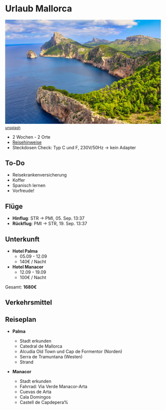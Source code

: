 # Urlaub Mallorca
![](mallorca-cover.jpg)
<small>[unsplash](https://unsplash.com/photos/jJT1cnE4SZ8)</small>

* 2 Wochen - 2 Orte
* [Reisehinweise](https://www.auswaertiges-amt.de/de/aussenpolitik/laender/spanien-node/spaniensicherheit/210534)
* Steckdosen Check: Typ C und F, 230V/50Hz -> kein Adapter

## To-Do

* Reisekrankenversicherung
* Koffer
* Spanisch lernen
* Vorfreude!

## Flüge
* **Hinflug**: STR -> PMI, 05. Sep. 13:37
* **Rückflug**: PMI -> STR, 19. Sep. 13:37


## Unterkunft
* **Hotel Palma**
  * 05.09 - 12.09
  * 140€ / Nacht
* **Hotel Manacor**
  * 12.09 - 19.09
  * 100€ / Nacht

Gesamt: **1680€**


## Verkehrsmittel


## Reiseplan
* **Palma**
  * Stadt erkunden
  * Catedral de Mallorca
  * Alcudia Old Town und Cap de Formentor (Norden)
  * Serra de Tramuntana (Westen)
  * Strand
  
 * **Manacor**
   * Stadt erkunden
   * Fahrrad: Via Verde Manacor-Arta
   * Cuevas de Arta
   * Cala Domingos
   * Castell de Capdepera%
